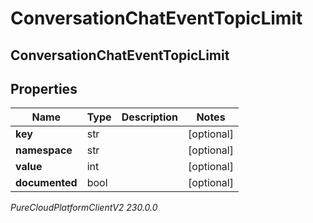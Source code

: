 # ConversationChatEventTopicLimit

## ConversationChatEventTopicLimit

## Properties

|Name | Type | Description | Notes|
|------------ | ------------- | ------------- | -------------|
| **key** | str |  | [optional] |
| **namespace** | str |  | [optional] |
| **value** | int |  | [optional] |
| **documented** | bool |  | [optional] |



_PureCloudPlatformClientV2 230.0.0_
